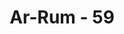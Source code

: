 ---
title: "Ar-Rum - 59"
no: 59
arabic_no: ٥٩
ayah: كَذٰلِكَ يَطْبَعُ اللّٰهُ عَلٰى قُلُوْبِ الَّذِيْنَ لَا يَعْلَمُوْنَ
translation: "Demikianlah Allah mengunci hati orang-orang yang tidak (mau) memahami. "
tafsir: "Penolakan orang kafir terhadap setiap penjelasan dari Allah yang disampaikan Nabi Muhammad itu adalah karena hati mereka telah ditutup oleh Allah. Penutupan hati itu terjadi karena mereka sendiri yang selalu menutupnya terhadap setiap ayat atau kebenaran yang disampaikan kepada mereka, akhirnya hati itu benar-benar tertutup. Mereka tidak mau mengerti dan tidak mau memahami hakikat kebenaran yang disampaikan kepada mereka dan menyombongkan diri, akhirnya mereka kafir."
---